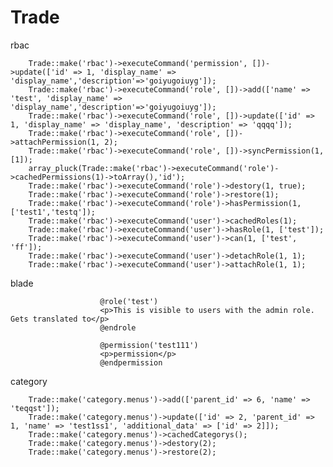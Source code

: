 # Trade
rbac

        Trade::make('rbac')->executeCommand('permission', [])->update(['id' => 1, 'display_name' => 'display_name','description'=>'goiyugoiuyg']);
        Trade::make('rbac')->executeCommand('role', [])->add(['name' => 'test', 'display_name' => 'display_name','description'=>'goiyugoiuyg']);
        Trade::make('rbac')->executeCommand('role', [])->update(['id' => 1, 'display_name' => 'display_name', 'description' => 'qqqq']);
        Trade::make('rbac')->executeCommand('role', [])->attachPermission(1, 2);
        Trade::make('rbac')->executeCommand('role', [])->syncPermission(1, [1]);
        array_pluck(Trade::make('rbac')->executeCommand('role')->cachedPermissions(1)->toArray(),'id');
        Trade::make('rbac')->executeCommand('role')->destory(1, true);
        Trade::make('rbac')->executeCommand('role')->restore(1);
        Trade::make('rbac')->executeCommand('role')->hasPermission(1,['test1','testq']);
        Trade::make('rbac')->executeCommand('user')->cachedRoles(1);
        Trade::make('rbac')->executeCommand('user')->hasRole(1, ['test']);
        Trade::make('rbac')->executeCommand('user')->can(1, ['test', 'ff']);
        Trade::make('rbac')->executeCommand('user')->detachRole(1, 1);
        Trade::make('rbac')->executeCommand('user')->attachRole(1, 1);


blade


                        @role('test')
                        <p>This is visible to users with the admin role. Gets translated to</p>
                        @endrole

                        @permission('test111')
                        <p>permission</p>
                        @endpermission
                        
                        
category

        Trade::make('category.menus')->add(['parent_id' => 6, 'name' => 'teqqst']);
        Trade::make('category.menus')->update(['id' => 2, 'parent_id' => 1, 'name' => 'test1ss1', 'additional_data' => ['id' => 2]]);
        Trade::make('category.menus')->cachedCategorys();
        Trade::make('category.menus')->destory(2);
        Trade::make('category.menus')->restore(2);